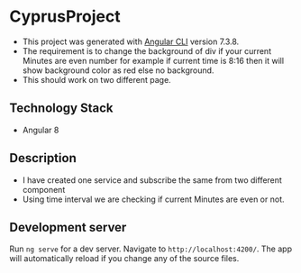 # CyprusProject

* This project was generated with [Angular CLI](https://github.com/angular/angular-cli) version 7.3.8.
* The requirement is to change the background of div if your current Minutes are even number for example if current time is 8:16 then it will show background color as red else no background.
* This should work on two different page.

## Technology Stack 
* Angular 8

## Description 

* I have created one service and subscribe the same from two different component
* Using time interval we are checking if current Minutes are even or not. 

## Development server

Run `ng serve` for a dev server. Navigate to `http://localhost:4200/`. The app will automatically reload if you change any of the source files.
